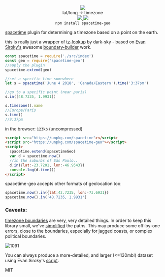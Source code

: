 <div align="center">
  <img src="https://cloud.githubusercontent.com/assets/399657/23590290/ede73772-01aa-11e7-8915-181ef21027bc.png" />
  <div>lat/long → timezone</div>
  <a href="https://npmjs.org/package/spacetime-geo">
    <img src="https://img.shields.io/npm/v/spacetime-geo.svg?style=flat-square" />
  </a>
  <a href="https://nodejs.org/api/documentation.html#documentation_stability_index">
    <img src="https://img.shields.io/badge/stability-stable-green.svg?style=flat-square" />
  </a>
</div>

<div align="center">
  <code>npm install spacetime-geo</code>
</div>

[spacetime](https://github.com/spencermountain/spacetime) plugin for determining a timezone based on a point on the earth.

this is really just a wrapper of [tz-lookup](https://github.com/darkskyapp/tz-lookup/) by dark-sky - based on [Evan Siroky's](http://www.evansiroky.com/) awesome [boundary-builder](https://github.com/evansiroky/timezone-boundary-builder/) work.

```js
const spacetime = require('./src/index')
const geo = require('spacetime-geo')
//apply the plugin
spacetime.extend(geo)

//set a specific time somewhere
let s = spacetime('June 4 2018', 'Canada/Eastern').time('3:37pm')

//go to a specific point (near paris)
s.in([48.7235, 1.9931])

s.timezone().name
//Europe/Paris
s.time()
//9:37pm
```

in the browser: `123kb` (uncompressed)
```html
<script src="https://unpkg.com/spacetime"></script>
<script src="https://unpkg.com/spacetime-geo"></script>
<script>
  spacetime.extend(spacetimeGeo)
  var d = spacetime.now()
  //in the suburbs of São Paulo..
  d.in({lat:-23.7201, lon:-46.9543})
  console.log(d.time())
</script>
```

spacetime-geo accepts other formats of geolocation too:
```js
spacetime.now().in({lat:42.7235, lon:-73.6931})
spacetime.now().in('48.7235, 1.9931')
```

### Caveats:
[timezone boundaries](https://github.com/evansiroky/timezone-boundary-builder/) are very, very detailed things. In order to keep this library small, we've [simplified](http://mourner.github.io/simplify-js/) the paths. This may produce some off-by-one errors, close to the boundaries, especially for jagged coasts, or complex political boundaries.

![1091](https://user-images.githubusercontent.com/399657/41735400-9279263a-7557-11e8-9c57-6f993e410e00.png)

You can always produce a more-detailed, and larger (<=130mb!) dataset using Evan Siroky's [script](https://github.com/evansiroky/timezone-boundary-builder/).

MIT
